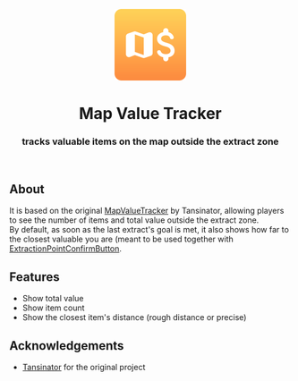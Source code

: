 <p align="center" style="text-align: center">
  <a href="https://github.com/LukenSkyne/REPO-MapValueTracker">
    <img alt="Map Value Tracker Logo" src="https://raw.githubusercontent.com/LukenSkyne/REPO-MapValueTracker/main/icon.png" width="128" height="128" />
  </a>
</p>

<h1 align="center">Map Value Tracker</h1>
<h3 align="center">tracks valuable items on the map outside the extract zone</h3>
<br>

## About

It is based on the original [MapValueTracker](https://thunderstore.io/c/repo/p/Tansinator/Map_Value_Tracker/) by Tansinator, allowing players to see the number of items and total value outside the extract zone.  
By default, as soon as the last extract's goal is met, it also shows how far to the closest valuable you are (meant to be used together with [ExtractionPointConfirmButton](https://thunderstore.io/c/repo/p/Zehs/ExtractionPointConfirmButton/).

## Features

* Show total value
* Show item count
* Show the closest item's distance (rough distance or precise)

## Acknowledgements

* [Tansinator](https://github.com/tansinator) for the original project
